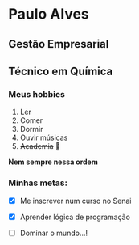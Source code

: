 # Paulo Alves
## Gestão Empresarial
## Técnico em Química

### Meus hobbies
1. Ler
2. Comer
3. Dormir
4. Ouvir músicas
4. ~~Academia~~ 🤮

**Nem sempre nessa ordem**

### Minhas metas:
- [x] Me inscrever num curso no Senai
- [x] Aprender lógica de programação
- [ ] Dominar o mundo...!


